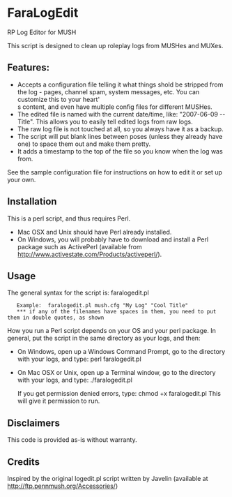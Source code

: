 FaraLogEdit
===========

RP Log Editor for MUSH

This script is designed to clean up roleplay logs from MUSHes and MUXes.

Features:
--------------
- Accepts a configuration file telling it what things shold be stripped from the log - pages, channel spam, system messages, etc.  You can customize this to your heart'\
s content, and even have multiple config files for different MUSHes.
- The edited file is named with the current date/time, like:  "2007-06-09 -- Title".  This allows you to easily tell edited logs from raw logs.
- The raw log file is not touched at all, so you always have it as a backup.
- The script will put blank lines between poses (unless they already have one) to space them out and make them pretty.
- It adds a timestamp to the top of the file so you know when the log was from.

See the sample configuration file for instructions on how to edit it or set up your own.

Installation
--------------
This is a perl script, and thus requires Perl.
-  Mac OSX and Unix should have Perl already installed.
-  On Windows, you will probably have to download and install a Perl package such as ActivePerl (available from http://www.activestate.com/Products/activeperl/).

Usage
--------------
The general syntax for the script is:
       faralogedit.pl <config filename> <raw filename> <edited filename>

       Example:  faralogedit.pl mush.cfg "My Log" "Cool Title"
       *** if any of the filenames have spaces in them, you need to put them in double quotes, as shown

How you run a Perl script depends on your OS and your perl package.  In general, put the script in the same directory as your logs, and then:

- On Windows, open up a Windows Command Prompt, go to the directory with your logs, and type:
       perl faralogedit.pl <config filename> <raw filename> <edited filename>
- On Mac OSX or Unix, open up a Terminal window, go to the directory with your logs, and type:
       ./faralogedit.pl <config filename> <raw filename> <edited filename>

   If you get permission denied errors, type:
       chmod +x faralogedit.pl
   This will give it permission to run.
   
Disclaimers
--------------
This code is provided as-is without warranty.

Credits
--------------
Inspired by the original logedit.pl script written by Javelin (available at http://ftp.pennmush.org/Accessories/)




